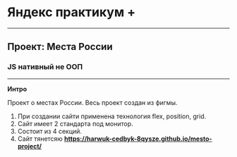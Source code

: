 # Яндекс практикум +

---

## Проект: Места России
### JS нативный не ООП

---

**Интро**

Проект о местах России.
Весь проект создан из фигмы.

1. При создании сайти применена технология flex, position, grid.
2. Сайт имеет 2 стандарта под монитор.
3. Состоит из 4 секций.
4. Сайт тянетсяю
   **https://harwuk-cedbyk-8qysze.github.io/mesto-project/**
